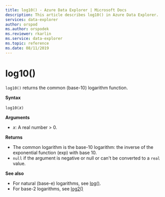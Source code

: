```yaml
---
title: log10() - Azure Data Explorer | Microsoft Docs
description: This article describes log10() in Azure Data Explorer.
services: data-explorer
author: orspod
ms.author: orspodek
ms.reviewer: rkarlin
ms.service: data-explorer
ms.topic: reference
ms.date: 08/11/2019
---
```

# log10()

`log10()` returns the common (base-10) logarithm function.  

**Syntax**

`log10(`*x*`)`

**Arguments**

* *x*: A real number > 0.

**Returns**

* The common logarithm is the base-10 logarithm: the inverse of the exponential function (exp) with base 10.
* `null` if the argument is negative or null or can't be converted to a `real` value. 

**See also**

* For natural (base-e) logarithms, see [log()](log-function.md).
* For base-2 logarithms, see [log2()](log2-function.md)